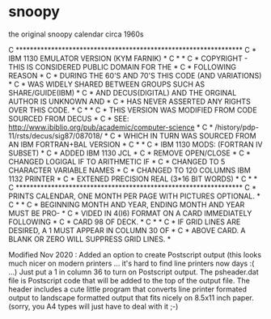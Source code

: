# snoopy
the original snoopy calendar circa 1960s


C     ****************************************************************
C     * IBM 1130 EMULATOR VERSION (KYM FARNIK)			     *
C     * 							     *
C     * COPYRIGHT - THIS IS CONSIDERED PUBLIC DOMAIN FOR THE	     *
C     * FOLLOWING REASON					     *
C     *    DURING THE 60'S AND 70'S THIS CODE (AND VARIATIONS)	     *
C     *    WAS WIDELY SHARED BETWEEN GROUPS SUCH AS SHARE/GUIDE(IBM) *
C     *    AND DECUS(DIGITAL) AND THE ORGINAL AUTHOR IS UNKNOWN AND  *
C     *    HAS NEVER ASSERTED ANY RIGHTS OVER THIS CODE.	     *
C     * 							     *
C     * THIS VERSION WAS MODIFIED FROM CODE SOURCED FROM DECUS	     *
C     * SEE: http://www.ibiblio.org/pub/academic/computer-science    *
C     * 	 /history/pdp-11/rsts/decus/sig87/087018/	     *
C     * WHICH IN TURN WAS SOURCED FROM AN IBM FORTRAN+BAL VERSION    *
C     * 							     *
C     * IBM 1130 MODS: (FORTRAN IV SUBSET)			     *
C     *   ADDED IBM 1130 JCL					     *
C     *   REMOVE OPEN/CLOSE					     *
C     *   CHANGED LOGIGAL IF TO ARITHMETIC IF			     *
C     *   CHANGED TO 5 CHARACTER VARIABLE NAMES 		     *
C     *   CHANGED TO 120 COLUMNS IBM 1132 PRINTER		     *
C     *   EXTENED PRECISION REAL (3*16 BIT WORDS)		     *
C     * 							     *
C     ****************************************************************
C     * PRINTS CALENDAR, ONE MONTH PER PAGE WITH PICTURES OPTIONAL.  *
C     * 							     *
C     * BEGINNING MONTH AND YEAR, ENDING MONTH AND YEAR MUST BE PRO- *
C     * VIDED IN 4(I6)	FORMAT ON A CARD IMMEDIATELY FOLLOWING	     *
C     * CARD 98 OF DECK.					     *
C     * 							     *
C     * IF GRID LINES ARE DESIRED, A 1 MUST APPEAR IN COLUMN 30 OF   *
C     * ABOVE CARD.  A BLANK OR ZERO WILL SUPPRESS GRID LINES.	     *

Modified Nov 2020 :
Added an option to create Postscript output (this looks much nicer on modern printers ...
it's hard to find line printers now days :( ...)
Just put a 1 in column 36 to turn on Postscript output. The psheader.dat file is Postscript
code that will be added to the top of the output file. The header includes a cute little
program that converts line printer formated output to landscape formatted output that fits
nicely on 8.5x11 inch paper. (sorry, you A4 types will just have to deal with it ;-)


